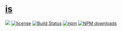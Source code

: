 # [is](https://github.com/careteenL/is)
[![](https://img.shields.io/badge/Powered%20by-is-brightgreen.svg)](https://github.com/careteenL/is)
[![license](https://img.shields.io/badge/license-MIT-blue.svg)](https://github.com/careteenL/is/blob/master/LICENSE)
[![Build Status](https://travis-ci.org/careteenL/is.svg?branch=master)](https://travis-ci.org/careteenL/is)
[![npm](https://img.shields.io/badge/npm-0.1.0-orange.svg)](https://www.npmjs.com/package/is)
[![NPM downloads](http://img.shields.io/npm/dm/is.svg?style=flat-square)](http://www.npmtrends.com/is)

